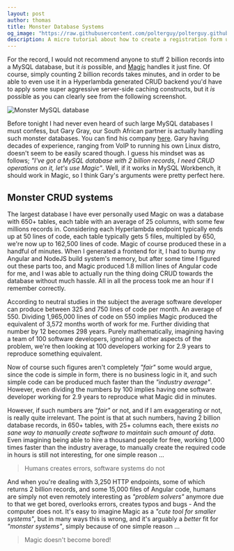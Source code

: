 ```yaml
---
layout: post
author: thomas
title: Monster Database Systems
og_image: "https://raw.githubusercontent.com/polterguy/polterguy.github.io/master/images/blogs/mysql-monster.jpg"
description: A micro tutorial about how to create a registration form using Magic
---
```


For the record, I would not recommend anyone to stuff 2 billion records into a MySQL database, but it _is_ possible, and [Magic](https://aista.com) handles it just fine. Of course, simply counting 2 billion records takes minutes, and in order to be able to even use it in a Hyperlambda generated CRUD backend you'd have to apply some super aggressive server-side caching constructs, but it _is_ possible as you can clearly see from the following screenshot.

![Monster MySQL database](https://raw.githubusercontent.com/polterguy/polterguy.github.io/master/images/blogs/mysql-monster.jpg)

Before tonight I had never even heard of such large MySQL databases I must confess, but Gary Gray, our South African partner is actually handling such monster databases. You can find his company [here](https://dialtonetech.com/). Gary having decades of experience, ranging from VoIP to running his own Linux distro, doesn't seem to be easily scared though.
I guess his mindset was as follows; _"I've got a MySQL database with 2 billion records, I need CRUD operations on it, let's use Magic"_. Well, if it works in MySQL Workbench, it should work in Magic, so I think Gary's arguments were pretty perfect here.

## Monster CRUD systems

The largest database I have ever personally used Magic on was a database with 650+ tables, each table with an average of 25 columns, with some few millions records in. Considering each Hyperlambda endpoint typically ends up at 50 lines of code, each table typically gets 5 files, multipled by 650, we're now up to 162,500 lines of code. Magic of course produced these in a handful of minutes. When I generated a frontend for it, I had to bump my Angular and NodeJS build system's memory, but after some time I figured out these parts too, and Magic produced 1.8 million lines of Angular code for me, and I was able to actually run the thing doing CRUD towards the database without much hassle. All in all the process took me an hour if I remember correctly.

According to neutral studies in the subject the average software developer can produce between 325 and 750 lines of code per month. An average of 550. Dividing 1,965,000 lines of code on 550 implies Magic produced the equivalent of 3,572 months worth of work for me. Further dividing that number by 12 becomes 298 years. Purely mathematically, imagining having a team of 100 software developers, ignoring all other aspects of the problem, we're then looking at 100 developers working for 2.9 years to reproduce something equivalent.

Now of course such figures aren't completely _"fair"_ some would argue, since the code is simple in form, there is no business logic in it, and such simple code can be produced much faster than the _"industry average"_. However, even dividing the numbers by 100 implies having one software developer working for 2.9 years to reproduce what Magic did in minutes.

However, if such numbers are _"fair"_ or not, and if I am exaggerating or not, is really quite irrelevant. The point is that at such numbers, having 2 billion database records, in 650+ tables, with 25+ columns each, there exists _no sane way to manually create software to maintain such amount of data_. Even imagining being able to hire a thousand people for free, working 1,000 times faster than the industry average, to manually create the required code in hours is still not interesting, for one simple reason ...

> Humans creates errors, software systems do not

And when you're dealing with 3,250 HTTP endpoints, some of which returns 2 billion records, and some 15,000 files of Angular code, humans are simply not even remotely interesting as _"problem solvers"_ anymore due to that we get bored, overlooks errors, creates typos and bugs - And the computer does not. It's easy to imagine Magic as a _"cute tool for smaller systems"_, but in many ways this is wrong, and it's arguably a _better_ fit for _"monster systems"_, simply because of one simple reason ...

> Magic doesn't become bored!